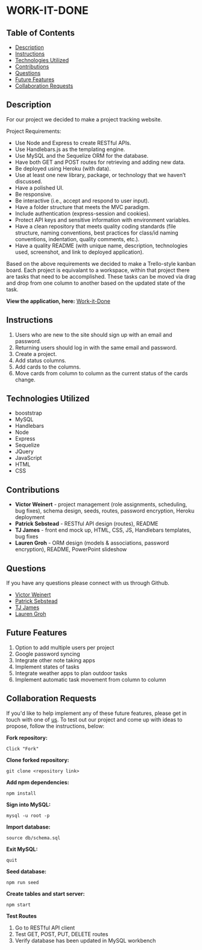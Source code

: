 # WORK-IT-DONE

## Table of Contents 
* [Description](#description)
* [Instructions](#instructions)
* [Technologies Utilized](#technologies-utilized)
* [Contributions](#contributions)
* [Questions](#questions)
* [Future Features](#future-features)
* [Collaboration Requests](#collaboration-requests)

## Description

For our project we decided to make a project tracking website. 

Project Requirements:
 * Use Node and Express to create RESTful APIs.
 * Use Handlebars.js as the templating engine.
 * Use MySQL and the Sequelize ORM for the database.
 * Have both GET and POST routes for retrieving and adding new data.
 * Be deployed using Heroku (with data).
 * Use at least one new library, package, or technology that we haven’t discussed.
 * Have a polished UI.
 * Be responsive.
 * Be interactive (i.e., accept and respond to user input).
 * Have a folder structure that meets the MVC paradigm.
 * Include authentication (express-session and cookies).
 * Protect API keys and sensitive information with environment variables.
 * Have a clean repository that meets quality coding standards (file structure, naming conventions, best practices for class/id naming   conventions, indentation, quality comments, etc.).
 * Have a quality README (with unique name, description, technologies used, screenshot, and link to deployed application).


Based on the above requirements we decided to make a Trello-style kanban board. Each project is equivalant to a workspace, within that project there are tasks that need to be accomplished. These tasks can be moved via drag and drop from one column to another based on the updated state of the task.

**View the application, here:** [Work-it-Done](https://warm-eyrie-07140.herokuapp.com/ "Work-it-Done")

## Instructions 

1. Users who are new to the site should sign up with an email and password.
2. Returning users should log in with the same email and password.
3. Create a project.
4. Add status columns.
5. Add cards to the columns.
6. Move cards from column to column as the current status of the cards change.

## Technologies Utilized
 
 * booststrap
 * MySQL
 * Handlebars
 * Node
 * Express
 * Sequelize
 * JQuery
 * JavaScript
 * HTML
 * CSS

## Contributions

* **Victor Weinert** - project management (role assignments, scheduling, bug fixes), schema design, seeds, routes, password encryption, Heroku deployment
* **Patrick Sebstead** - RESTful API design (routes), README
* **TJ James** - front end mock up, HTML, CSS, JS, Handlebars templates, bug fixes
* **Lauren Groh** - ORM design (models & associations, password encryption), README, PowerPoint slideshow

## Questions

If you have any questions please connect with us through Github. 

* [Victor Weinert](https://github.com/vw0389)
* [Patrick Sebstead](https://github.com/RaiderNationBuilder)
* [TJ James](https://github.com/jamestw13)
* [Lauren Groh](https://github.com/GrohTech)

## Future Features
1. Option to add multiple users per project
2. Google password syncing
3. Integrate other note taking apps
4. Implement states of tasks
5. Integrate weather apps to plan outdoor tasks
6. Implement automatic task movement from column to column

## Collaboration Requests

If you'd like to help implement any of these future features, please get in touch with one of [us](#contributions). 
To test out our project and come up with ideas to propose, follow the instructions, below:  

**Fork repository:**  
```
Click "Fork"
```

**Clone forked repository:**
```
git clone <repository link>
```

**Add npm dependencies:**
```
npm install
```
**Sign into MySQL:**
```
mysql -u root -p
```
**Import database:**
```
source db/schema.sql
```
**Exit MySQL:**
```
quit
```
**Seed database:**
```
npm run seed
```
**Create tables and start server:**
```
npm start
```
**Test Routes**
1. Go to RESTful API client
2. Test GET, POST, PUT, DELETE routes
3. Verify database has been updated in MySQL workbench